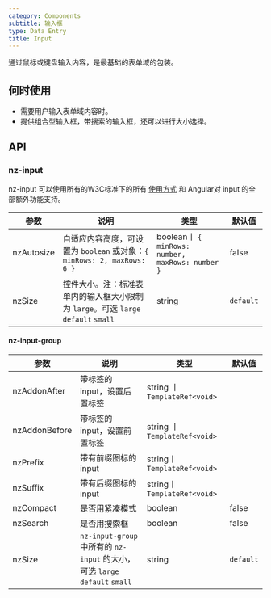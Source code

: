 ```yaml
---
category: Components
subtitle: 输入框
type: Data Entry
title: Input
---
```


通过鼠标或键盘输入内容，是最基础的表单域的包装。

## 何时使用

- 需要用户输入表单域内容时。
- 提供组合型输入框，带搜索的输入框，还可以进行大小选择。

## API

### nz-input

nz-input 可以使用所有的W3C标准下的所有 [使用方式](https://www.w3schools.com/tags/tag_input.asp) 和 Angular对 input 的全部额外功能支持。

| 参数 | 说明 | 类型 | 默认值 |
| --- | --- | --- | --- |
| nzAutosize | 自适应内容高度，可设置为 `boolean` 或对象：`{ minRows: 2, maxRows: 6 }` | boolean丨 `{ minRows: number, maxRows: number }` | false |
| nzSize | 控件大小。注：标准表单内的输入框大小限制为 `large`。可选 `large` `default` `small` | string | `default` |

#### nz-input-group

| 参数 | 说明 | 类型 | 默认值 |
| --- | --- | --- | --- |
| nzAddonAfter | 带标签的 input，设置后置标签 | string 丨 `TemplateRef<void>` |  |
| nzAddonBefore | 带标签的 input，设置前置标签 | string 丨 `TemplateRef<void>` |  |
| nzPrefix | 带有前缀图标的 input | string丨 `TemplateRef<void>` |  |
| nzSuffix | 带有后缀图标的 input | string丨 `TemplateRef<void>` |  |
| nzCompact | 是否用紧凑模式 | boolean | false |
| nzSearch | 是否用搜索框 | boolean | false |
| nzSize | `nz-input-group` 中所有的 `nz-input` 的大小，可选 `large` `default` `small` | string | `default` |